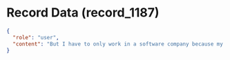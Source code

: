 # Record Data (record_1187)

```json
{
  "role": "user",
  "content": "But I have to only work in a software company because my career was 15 years of software engineering, right? I cannot change that.?\n"
}
```
